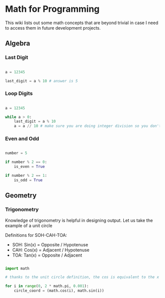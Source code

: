 # Math for Programming

This wiki lists out some math concepts that are beyond trivial in case I need to access them in future development projects.

## Algebra

### Last Digit

```python

a = 12345

last_digit = a % 10 # answer is 5

```

### Loop Digits

```python

a = 12345

while a > 0:
    last_digit = a % 10
    a = a // 10 # make sure you are doing integer division so you don't end up with decimals


```

### Even and Odd

```python

number = 5

if number % 2 == 0:
    is_even = True

if number % 2 == 1:
    is_odd = True

```

## Geometry

### Trigonometry

Knowledge of trigonometry is helpful in designing output. Let us take the example of a unit circle

Definitions for SOH-CAH-TOA:

- SOH: Sin(x) = Opposite / Hypotenuse
- CAH: Cos(x) = Adjacent / Hypotenuse
- TOA: Tan(x) = Opposite / Adjacent

```python

import math

# thanks to the unit circle definition, the cos is equivalent to the x coordinate, whereas the sin represents the y

for i in range(0, 2 * math.pi, 0.001):
    circle_coord = (math.cos(i), math.sin(i))

```
